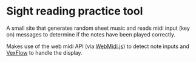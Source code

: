 # Sight reading practice tool #

A small site that generates random sheet music and reads midi input (key on) messages to determine if the notes have been played correctly.

Makes use of the web midi API (via [WebMidi.js](https://github.com/djipco/webmidi)) to detect note inputs and [VexFlow](http://www.vexflow.com/) to handle the display.
